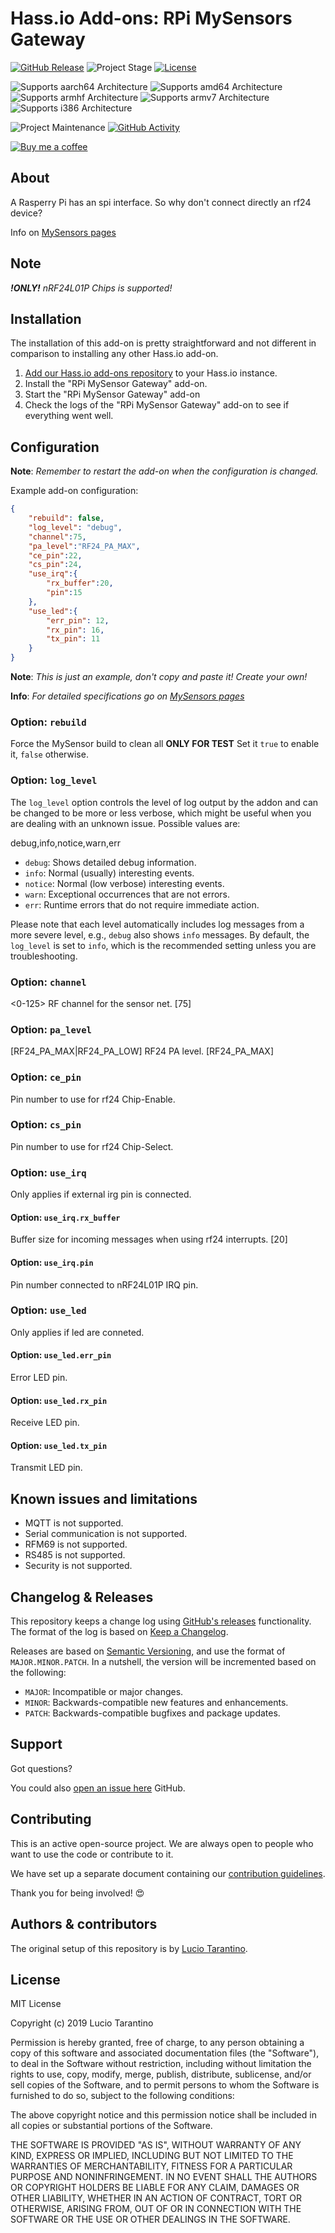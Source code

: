 # Hass.io Add-ons: RPi MySensors Gateway

[![GitHub Release][releases-shield]][releases]
![Project Stage][project-stage-shield]
[![License][license-shield]](LICENSE.md)

![Supports aarch64 Architecture][aarch64-shield]
![Supports amd64 Architecture][amd64-shield]
![Supports armhf Architecture][armhf-shield]
![Supports armv7 Architecture][armv7-shield]
![Supports i386 Architecture][i386-shield]

<!---
[![GitLab CI][gitlabci-shield]][gitlabci]
 --->
![Project Maintenance][maintenance-shield]
[![GitHub Activity][commits-shield]][commits]

<!---
[![Discord][discord-shield]][discord]
 --->

[![Buy me a coffee][buymeacoffee-shield]][buymeacoffee]

## About

A Rasperry Pi has an spi interface. So why don't connect directly an rf24 device?

Info on [MySensors pages][mysensors]

<!---
[Bookstack].

![Bookstack screenshot](images/screenshot.png)
 --->
## Note

***!ONLY!*** *nRF24L01P Chips is supported!*

## Installation

The installation of this add-on is pretty straightforward and not different in
comparison to installing any other Hass.io add-on.

1. [Add our Hass.io add-ons repository][repository] to your Hass.io instance.
1. Install the "RPi MySensor Gateway" add-on.
1. Start the "RPi MySensor Gateway" add-on
1. Check the logs of the "RPi MySensor Gateway" add-on to see if everything went well.

<!---
1. Default login information is admin@admin.com/password.

**NOTE**: Do not add this repository to Hass.io, please use:
`https://github.com/hassio-addons/repository`.
 --->

## Configuration

**Note**: _Remember to restart the add-on when the configuration is changed._

Example add-on configuration:

```json
{
    "rebuild": false,  
    "log_level": "debug",  
    "channel":75,
    "pa_level":"RF24_PA_MAX",
    "ce_pin":22,
    "cs_pin":24,
    "use_irq":{
        "rx_buffer":20,
        "pin":15
    },
    "use_led":{
        "err_pin": 12,
        "rx_pin": 16,
        "tx_pin": 11
    }
}
```

**Note**: _This is just an example, don't copy and paste it! Create your own!_

**Info**: _For detailed specifications go on [MySensors pages][mysensors]_

### Option: `rebuild`

Force the MySensor build to clean all **ONLY FOR TEST**
Set it `true` to enable it, `false` otherwise.

### Option: `log_level`

The `log_level` option controls the level of log output by the addon and can
be changed to be more or less verbose, which might be useful when you are
dealing with an unknown issue. Possible values are:

debug,info,notice,warn,err

- `debug`: Shows detailed debug information.
- `info`: Normal (usually) interesting events.
- `notice`: Normal (low verbose) interesting events.
- `warn`: Exceptional occurrences that are not errors.
- `err`:  Runtime errors that do not require immediate action.

Please note that each level automatically includes log messages from a
more severe level, e.g., `debug` also shows `info` messages. By default,
the `log_level` is set to `info`, which is the recommended setting unless
you are troubleshooting.


### Option: `channel`

<0-125>   RF channel for the sensor net. [75]

### Option: `pa_level`

[RF24_PA_MAX|RF24_PA_LOW] RF24 PA level. [RF24_PA_MAX]

### Option: `ce_pin`

Pin number to use for rf24 Chip-Enable.

### Option: `cs_pin`

Pin number to use for rf24 Chip-Select.

### Option: `use_irq`

Only applies if external irg pin is connected.

#### Option: `use_irq.rx_buffer`

Buffer size for incoming messages when using rf24 interrupts. [20]

#### Option: `use_irq.pin`

Pin number connected to nRF24L01P IRQ pin.

### Option: `use_led`

Only applies if led are conneted.

#### Option: `use_led.err_pin`

Error LED pin.

#### Option: `use_led.rx_pin`

Receive LED pin.

#### Option: `use_led.tx_pin`

Transmit LED pin.

## Known issues and limitations

- MQTT is not supported.
- Serial communication is not supported.
- RFM69 is not supported.
- RS485 is not supported.
- Security is not supported.

## Changelog & Releases

This repository keeps a change log using [GitHub's releases][releases]
functionality. The format of the log is based on
[Keep a Changelog][keepchangelog].

Releases are based on [Semantic Versioning][semver], and use the format
of ``MAJOR.MINOR.PATCH``. In a nutshell, the version will be incremented
based on the following:

- ``MAJOR``: Incompatible or major changes.
- ``MINOR``: Backwards-compatible new features and enhancements.
- ``PATCH``: Backwards-compatible bugfixes and package updates.

## Support

Got questions?
<!--
You have several options to get them answered:

- The [Community Hass.io Add-ons Discord chat server][discord] for add-on
  support and feature requests.
- The [Home Assistant Discord chat server][discord-ha] for general Home
  Assistant discussions and questions.
- The Home Assistant [Community Forum][forum].
- Join the [Reddit subreddit][reddit] in [/r/homeassistant][reddit]
-->

You could also [open an issue here][issue] GitHub.

## Contributing

This is an active open-source project. We are always open to people who want to
use the code or contribute to it.

We have set up a separate document containing our
[contribution guidelines](CONTRIBUTING.md).

Thank you for being involved! :heart_eyes:

## Authors & contributors

The original setup of this repository is by [Lucio Tarantino][dianlight].

<!--
For a full list of all authors and contributors,
check [the contributor's page][contributors].
-->
<!--
## We have got some Hass.io add-ons for you

Want some more functionality to your Hass.io Home Assistant instance?

We have created multiple add-ons for Hass.io. For a full list, check out
our [GitHub Repository][repository].
-->
## License

MIT License

Copyright (c) 2019 Lucio Tarantino

Permission is hereby granted, free of charge, to any person obtaining a copy
of this software and associated documentation files (the "Software"), to deal
in the Software without restriction, including without limitation the rights
to use, copy, modify, merge, publish, distribute, sublicense, and/or sell
copies of the Software, and to permit persons to whom the Software is
furnished to do so, subject to the following conditions:

The above copyright notice and this permission notice shall be included in all
copies or substantial portions of the Software.

THE SOFTWARE IS PROVIDED "AS IS", WITHOUT WARRANTY OF ANY KIND, EXPRESS OR
IMPLIED, INCLUDING BUT NOT LIMITED TO THE WARRANTIES OF MERCHANTABILITY,
FITNESS FOR A PARTICULAR PURPOSE AND NONINFRINGEMENT. IN NO EVENT SHALL THE
AUTHORS OR COPYRIGHT HOLDERS BE LIABLE FOR ANY CLAIM, DAMAGES OR OTHER
LIABILITY, WHETHER IN AN ACTION OF CONTRACT, TORT OR OTHERWISE, ARISING FROM,
OUT OF OR IN CONNECTION WITH THE SOFTWARE OR THE USE OR OTHER DEALINGS IN THE
SOFTWARE.

[mysensors]: https://www.mysensors.org/build/raspberry#configure
[aarch64-shield]: https://img.shields.io/badge/aarch64-no-green.svg
[alpine-packages]: https://pkgs.alpinelinux.org/packages
[amd64-shield]: https://img.shields.io/badge/amd64-no-green.svg
[armhf-shield]: https://img.shields.io/badge/armhf-yes-green.svg
[armv7-shield]: https://img.shields.io/badge/armv7-yes-green.svg
[bookstack]: https://www.bookstackapp.com/
[buymeacoffee-shield]: https://www.buymeacoffee.com/assets/img/guidelines/download-assets-sm-2.svg
[buymeacoffee]: https://www.buymeacoffee.com/ypKZ2I0
[commits-shield]: https://img.shields.io/github/commit-activity/y/hassio-addons/addon-bookstack.svg
[commits]: https://github.com/hassio-addons/addon-bookstack/commits/master
[contributors]: https://github.com/hassio-addons/addon-bookstack/graphs/contributors
[discord-ha]: https://discord.gg/c5DvZ4e
[discord-shield]: https://img.shields.io/discord/478094546522079232.svg
[discord]: https://discord.me/hassioaddons
[forum-shield]: https://img.shields.io/badge/community-forum-brightgreen.svg
[forum]: https://community.home-assistant.io/t/community-hass-io-xxxxx/xxxxx
[dianlight]: https://github.com/dianlight
[gitlabci-shield]: https://gitlab.com/hassio-addons/addon-bookstack/badges/master/pipeline.svg
[gitlabci]: https://gitlab.com/hassio-addons/addon-bookstack/pipelines
[home-assistant]: https://home-assistant.io
[i386-shield]: https://img.shields.io/badge/i386-no-green.svg
[issue]: https://github.com/hassio-addons/addon-bookstack/issues
[keepchangelog]: http://keepachangelog.com/en/1.0.0/
[license-shield]: https://img.shields.io/github/license/hassio-addons/addon-bookstack.svg
[maintenance-shield]: https://img.shields.io/maintenance/yes/2019.svg
[npm-packages]: https://www.npmjs.com
[project-stage-shield]: https://img.shields.io/badge/project%20stage-experimental-yellow.svg
[reddit]: https://reddit.com/r/homeassistant
[releases-shield]: https://img.shields.io/github/release/hassio-addons/addon-bookstack.svg
[releases]: https://github.com/hassio-addons/addon-bookstack/releases
[repository]: https://github.com/dianlight/hassio-addons
[semver]: http://semver.org/spec/v2.0.0.htm